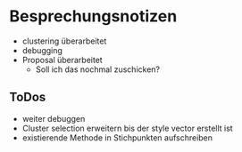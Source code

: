 # Besprechungsnotizen

- clustering überarbeitet
- debugging
- Proposal überarbeitet
	- Soll ich das nochmal zuschicken?

## ToDos

- weiter debuggen
- Cluster selection erweitern bis der style vector erstellt ist
- existierende Methode in Stichpunkten aufschreiben